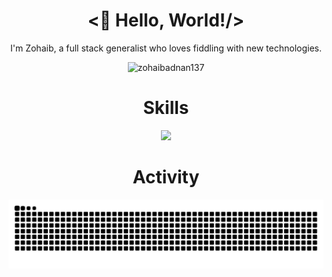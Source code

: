 <h1 align="center"><👋 Hello, World!/></h1>
<p align="center">I'm Zohaib, a full stack generalist who loves fiddling with new technologies.</p>
<p align="center"> <img src="https://komarev.com/ghpvc/?username=zohaibadnan137&label=Profile%20views&color=0e75b6&style=flat" alt="zohaibadnan137" /> </p>

<h1 align="center">Skills</h1>
<p align="center">
  <a href="https://skillicons.dev">
    <img src="https://skillicons.dev/icons?i=aws,cpp,css,docker,figma,firebase,git,github,go,graphql,html,js,mongodb,mysql,nextjs,nodejs,postgres,py,react,redis,supabase,solidity,tailwind,ts&perline=8" />
  </a>
</p>

<h1 align="center">Activity</h1>
<p align="center">
  <img src="https://raw.githubusercontent.com/zohaibadnan137/zohaibadnan137/snake/github-contribution-grid-snake.svg">
</p>
